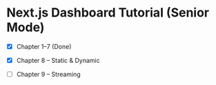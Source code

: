 # Next.js Dashboard Tutorial (Senior Mode)

- [x] Chapter 1–7 (Done)
- [x] Chapter 8 – Static & Dynamic 
- [ ] Chapter 9 – Streaming

